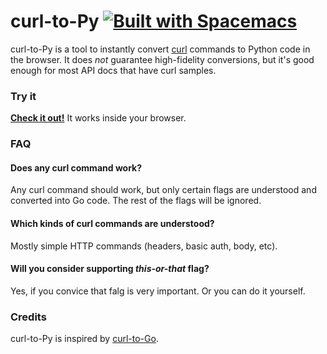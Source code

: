 curl-to-Py  [![Built with Spacemacs](https://cdn.rawgit.com/syl20bnr/spacemacs/442d025779da2f62fc86c2082703697714db6514/assets/spacemacs-badge.svg)](http://spacemacs.org)
===========

curl-to-Py is a tool to instantly convert [curl](http://curl.haxx.se) commands to Python code in the browser. It does *not* guarantee high-fidelity conversions, but it's good enough for most API docs that have curl samples.

### Try it

**[Check it out!](https://zhexuany.github.io/curl-to-py)** It works inside your browser.


### FAQ

#### Does any curl command work?

Any curl command should work, but only certain flags are understood and converted into Go code. The rest of the flags will be ignored.

#### Which kinds of curl commands are understood?

Mostly simple HTTP commands (headers, basic auth, body, etc).

#### Will you consider supporting *this-or-that* flag?
Yes, if you convice that falg is very important. Or you can do it yourself.



### Credits

curl-to-Py is inspired by [curl-to-Go](https://twitter.com/mholt6).

